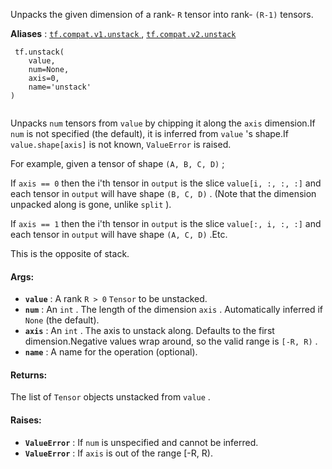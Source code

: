 Unpacks the given dimension of a rank- `R`  tensor into rank- `(R-1)`  tensors.

**Aliases** : [ `tf.compat.v1.unstack` ](/api_docs/python/tf/unstack), [ `tf.compat.v2.unstack` ](/api_docs/python/tf/unstack)

```
 tf.unstack(
    value,
    num=None,
    axis=0,
    name='unstack'
)
 
```

Unpacks  `num`  tensors from  `value`  by chipping it along the  `axis`  dimension.If  `num`  is not specified (the default), it is inferred from  `value` 's shape.If  `value.shape[axis]`  is not known,  `ValueError`  is raised.

For example, given a tensor of shape  `(A, B, C, D)` ;

If  `axis == 0`  then the i'th tensor in  `output`  is the slice   `value[i, :, :, :]`  and each tensor in  `output`  will have shape  `(B, C, D)` .  (Note that the dimension unpacked along is gone, unlike  `split` ).

If  `axis == 1`  then the i'th tensor in  `output`  is the slice   `value[:, i, :, :]`  and each tensor in  `output`  will have shape  `(A, C, D)` .Etc.

This is the opposite of stack.

#### Args:
- **`value`** : A rank  `R > 0`   `Tensor`  to be unstacked.
- **`num`** : An  `int` . The length of the dimension  `axis` . Automatically inferred if `None`  (the default).
- **`axis`** : An  `int` . The axis to unstack along. Defaults to the first dimension.Negative values wrap around, so the valid range is  `[-R, R)` .
- **`name`** : A name for the operation (optional).


#### Returns:
The list of  `Tensor`  objects unstacked from  `value` .

#### Raises:
- **`ValueError`** : If  `num`  is unspecified and cannot be inferred.
- **`ValueError`** : If  `axis`  is out of the range [-R, R).
